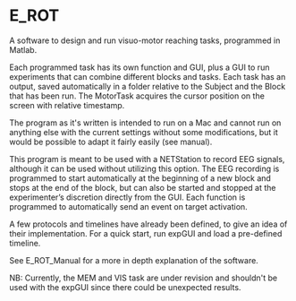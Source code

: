 # E_ROT
A software to design and run visuo-motor reaching tasks, programmed in Matlab.

Each programmed task has its own function and GUI, plus a GUI to run experiments that can combine different blocks and tasks. 
Each task has an output, saved automatically in a folder relative to the Subject and the Block that has been run. The MotorTask acquires the cursor position on the screen with relative timestamp.

The program as it's written is intended to run on a Mac and cannot run on anything else with the current settings without some modifications, but it would be possible to adapt it fairly easily (see manual).

This program is meant to be used with a NETStation to record EEG signals, although it can be used without utilizing this option. The EEG recording is programmed to start automatically at the beginning of a new block and stops at the end of the block, but can also be started and stopped at the experimenter’s discretion directly from the GUI. Each function is programmed to automatically send an event on target activation.

A few protocols and timelines have already been defined, to give an idea of their implementation. For a quick start, run expGUI and load a pre-defined timeline.

See E_ROT_Manual for a more in depth explanation of the software.

NB: Currently, the MEM and VIS task are under revision and shouldn't be used with the expGUI since there could be unexpected results.
